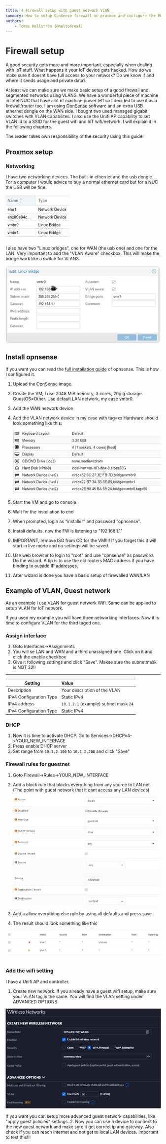 ```yaml
---
title: 4 Firewall setup with guest network VLAN
summary: How to setup OpnSense firewall on proxmox and configure the VLAN for guest network
authors:
    - Tomas Hellström (@helto4real)
---
```


# Firewall setup
A good security gets more and more important, especially when dealing with IoT stuff. What happens it your IoT device gets hacked. How do we make sure it doesnt have full access to your network? Do we know if and where it sends usage and private data?

At least we can make sure we make basic setup of a good firewall and segmented networks using VLANS. We have a wonderful piece of machine in Intel NUC that have alot of machine power left so I decided to use it as a firewall/router too. I am using [OpnSense](https://opnsense.org/download/) software and an extra USB ethernet dongle on the WAN side. I bought two used managed gigabit switches with VLAN capabilites. I also use the Unifi AP capability to set VLAN id to a SSID for the guest wifi and IoT wifi/network. I will explain it in the following chapters. 

The reader takes own responsibility of the security using this guide!

## Proxmox setup
### Networking
I have two networking devices. The built-in ethernet and the usb dongle. For a computer I would advice to buy a normal ethernet card but for a NUC the USB will be fine.

![network 1](img/security/proxmox_lan_1.jpg)

I also have two "Linux bridges", one for WAN (the usb one) and one for the LAN. Very important to add the "VLAN Aware" checkbox. This will make the bridge work like a switch for VLANS.

![network 1](img/security/proxmox_lan_2.jpg)

## Install opnsense
If you want you can read the [full installation guide](https://docs.opnsense.org/manual/install.html) of opnsense. This is how I configured it.

1. Upload the [OpnSense](https://opnsense.org/download/) image. 
2. Create the VM, I use 2048 MiB memory, 3 cores, 20gig storage. GuestOS=Other. Use default LAN network, my case vmbr0.
3. Add the WAN network device
4. Add the VLAN network device in my case with tag=xx
Hardware should look something like this:

    ![hardware](img/security/hardware_opnsense.jpg)


5. Start the VM and go to console
6. Wait for the installation to end
7. When prompted, login as "installer" and password "opnsense". 
8. Install defaults, now the FW is listening to "192.168.1.1"
9. IMPORTANT, remove ISO from CD for the VM!!!! If you forget this it will start in live mode and no settings will be saved.
10. Use web browser to login to "root" and use "opnsense" as password. Do the wizard. A tip is to use the old routers MAC address if you have binding to outside IP addresses. 
11. After wizard is done you have a basic setup of firewalled WAN/LAN 


## Example of VLAN, Guest network
As an example I use VLAN for guest network Wifi. Same can be applied to setup VLAN for IoT network. 

If you used my example you will have three networking interfaces. Now it is time to configure VLAN for the third taged one. 

### Assign interface
1. Goto Interfaces->Assignments
2. You will se LAN and WAN and a third unassigned one. Click on it and click the enable checkbox
3. Give it following settings and click "Save". Makse sure the subnetmask is NOT 32!!
---------------
| Setting  |  Value  |
|----------|:-------------|
| Description | Your description of the VLAN  |
| IPv4 Configuration Type | Static IPv4      |
| IPv4 address | `10.1.2.1` (example) subnet mask `24` |
| IPv4 Configuration Type | Static IPv4      |

### DHCP
1. Now it is time to activate DHCP. Go to Services->DHCPv4->YOUR_NEW_INTERFACE 
2. Press enable DHCP server
3. Set range from `10.1.2.100` to `10.1.2.200` and click "Save"

### Firewall rules for guestnet
1. Goto Firewall->Rules->YOUR_NEW_INTERFACE
2. Add a block rule that blocks everything from any source to LAN net. (The point with guest network that it cant access any LAN devices)

    ![firwall 1](img/security/firewall_block.jpg)

3. Add a allow everything else rule by using all defaults and press save
4. The result should look something like this

![firwall 2](img/security/firewall_total.jpg)

### Add the wifi setting
I have a Unifi AP and controller. 

1. Create new network. If you already have a guest wifi setup, make sure your VLAN tag is the same. You will find the VLAN setting under ADVANCED OPTIONS. 

![unifi](img/security/unifi_create_network.jpg)

If you want you can setup more advanced guest network capabilities, like "apply guest policies" settings. 
2. Now you can use a device to connect to the new guest network and make sure it get correct ip and gateway. Also check if you can reach internet and not get to local LAN devices. Important to test this!!!